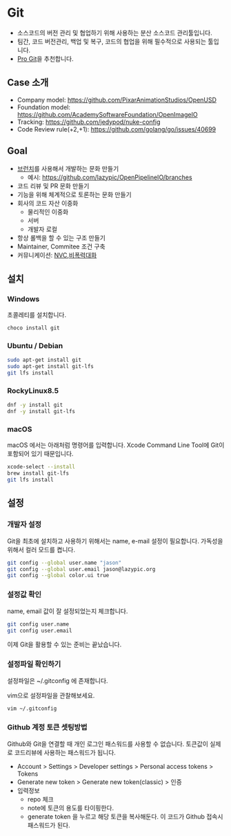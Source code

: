 # Git

- 소스코드의 버전 관리 및 협업하기 위해 사용하는 분산 소스코드 관리툴입니다.
- 팀간, 코드 버전관리, 백업 및 복구, 코드의 협업을 위해 필수적으로 사용되는 툴입니다.
- [Pro Git](https://git-scm.com/book/ko/v2)을 추천합니다.

## Case 소개

- Company model: https://github.com/PixarAnimationStudios/OpenUSD
- Foundation model: https://github.com/AcademySoftwareFoundation/OpenImageIO
- Tracking: https://github.com/jedypod/nuke-config
- Code Review rule(+2,+1): https://github.com/golang/go/issues/40699

## Goal

- [브런치](git_branch.md)를 사용해서 개발하는 문화 만들기
    - 예시: https://github.com/lazypic/OpenPipelineIO/branches
- 코드 리뷰 및 PR 문화 만들기
- 기능을 위해 체계적으로 토론하는 문화 만들기
- 회사의 코드 자산 이중화
    - 물리적인 이중화
    - 서버
    - 개발자 로컬
- 항상 롤백을 할 수 있는 구조 만들기
- Maintainer, Commitee 조건 구축
- 커뮤니케이션: [NVC,비폭력대화](https://m.blog.naver.com/sangmi70/221877545650)

## 설치

### Windows

초콜레티를 설치합니다.

```bash
choco install git
```

### Ubuntu / Debian

```bash
sudo apt-get install git
sudo apt-get install git-lfs
git lfs install
```

### RockyLinux8.5

```bash
dnf -y install git
dnf -y install git-lfs
```

### macOS

macOS 에서는 아래처럼 명령어를 입력합니다.
Xcode Command Line Tool에 Git이 포함되어 있기 때문입니다.

```bash
xcode-select --install
brew install git-lfs
git lfs install
```

## 설정

### 개발자 설정

Git을 최초에 설치하고 사용하기 위해서는 name, e-mail 설정이 필요합니다.
가독성을 위해서 컬러 모드를 켭니다.

```bash
git config --global user.name "jason"
git config --global user.email jason@lazypic.org
git config --global color.ui true
```

### 설정값 확인

name, email 값이 잘 설정되었는지 체크합니다.

```bash
git config user.name
git config user.email
```

이제 Git을 활용할 수 있는 준비는 끝났습니다.

### 설정파일 확인하기

설정파일은 ~/.gitconfig 에 존재합니다.

vim으로 설정파일을 관찰해보세요.

```bash
vim ~/.gitconfig
```

### Github 계정 토큰 셋팅방법

Github와 Git을 연결할 때 개인 로그인 패스워드를 사용할 수 없습니다. 토큰값이 실제로 코드리뷰에 사용하는 패스워드가 됩니다.

- Account > Settings > Developer settings > Personal access tokens > Tokens
- Generate new token > Generate new token(classic) > 인증
- 입력정보
    - repo 체크
    - note에 토큰의 용도를 타이핑한다.
    - generate token 을 누르고 해당 토큰을 복사해둔다. 이 코드가 Github 접속시 패스워드가 된다.
